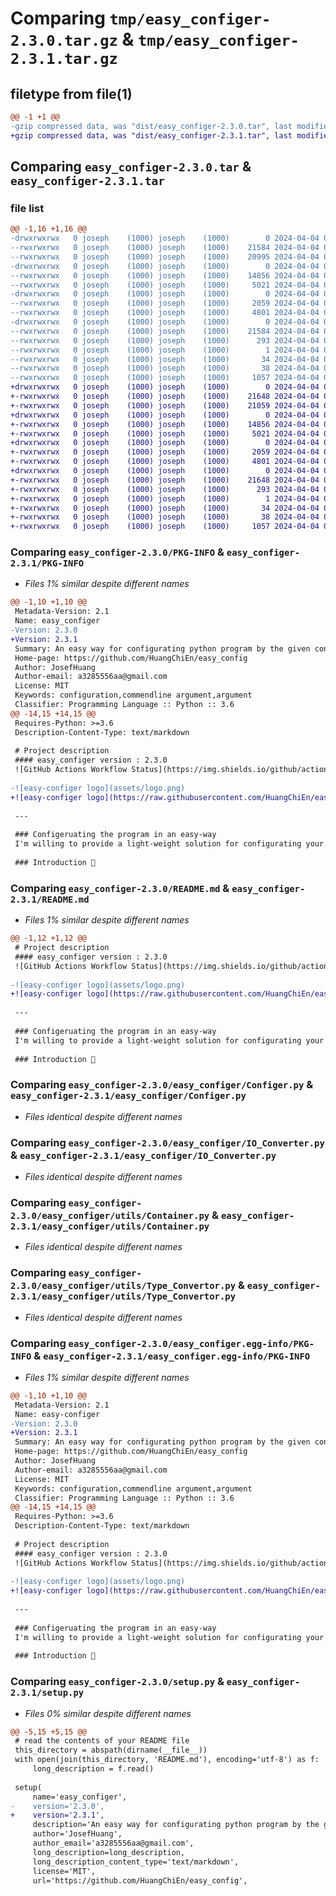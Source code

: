 # Comparing `tmp/easy_configer-2.3.0.tar.gz` & `tmp/easy_configer-2.3.1.tar.gz`

## filetype from file(1)

```diff
@@ -1 +1 @@
-gzip compressed data, was "dist/easy_configer-2.3.0.tar", last modified: Thu Apr  4 09:05:37 2024, max compression
+gzip compressed data, was "dist/easy_configer-2.3.1.tar", last modified: Thu Apr  4 09:32:29 2024, max compression
```

## Comparing `easy_configer-2.3.0.tar` & `easy_configer-2.3.1.tar`

### file list

```diff
@@ -1,16 +1,16 @@
-drwxrwxrwx   0 joseph    (1000) joseph    (1000)        0 2024-04-04 09:05:39.207001 easy_configer-2.3.0/
--rwxrwxrwx   0 joseph    (1000) joseph    (1000)    21584 2024-04-04 09:05:39.205013 easy_configer-2.3.0/PKG-INFO
--rwxrwxrwx   0 joseph    (1000) joseph    (1000)    20995 2024-04-04 09:03:21.000000 easy_configer-2.3.0/README.md
-drwxrwxrwx   0 joseph    (1000) joseph    (1000)        0 2024-04-04 09:05:39.130000 easy_configer-2.3.0/easy_configer/
--rwxrwxrwx   0 joseph    (1000) joseph    (1000)    14856 2024-04-04 09:04:41.000000 easy_configer-2.3.0/easy_configer/Configer.py
--rwxrwxrwx   0 joseph    (1000) joseph    (1000)     5021 2024-04-04 09:04:41.000000 easy_configer-2.3.0/easy_configer/IO_Converter.py
-drwxrwxrwx   0 joseph    (1000) joseph    (1000)        0 2024-04-04 09:05:39.191013 easy_configer-2.3.0/easy_configer/utils/
--rwxrwxrwx   0 joseph    (1000) joseph    (1000)     2059 2024-04-04 09:04:41.000000 easy_configer-2.3.0/easy_configer/utils/Container.py
--rwxrwxrwx   0 joseph    (1000) joseph    (1000)     4801 2024-04-04 09:04:41.000000 easy_configer-2.3.0/easy_configer/utils/Type_Convertor.py
-drwxrwxrwx   0 joseph    (1000) joseph    (1000)        0 2024-04-04 09:05:39.169017 easy_configer-2.3.0/easy_configer.egg-info/
--rwxrwxrwx   0 joseph    (1000) joseph    (1000)    21584 2024-04-04 09:05:38.000000 easy_configer-2.3.0/easy_configer.egg-info/PKG-INFO
--rwxrwxrwx   0 joseph    (1000) joseph    (1000)      293 2024-04-04 09:05:39.000000 easy_configer-2.3.0/easy_configer.egg-info/SOURCES.txt
--rwxrwxrwx   0 joseph    (1000) joseph    (1000)        1 2024-04-04 09:05:38.000000 easy_configer-2.3.0/easy_configer.egg-info/dependency_links.txt
--rwxrwxrwx   0 joseph    (1000) joseph    (1000)       34 2024-04-04 09:05:38.000000 easy_configer-2.3.0/easy_configer.egg-info/top_level.txt
--rwxrwxrwx   0 joseph    (1000) joseph    (1000)       38 2024-04-04 09:05:39.208000 easy_configer-2.3.0/setup.cfg
--rwxrwxrwx   0 joseph    (1000) joseph    (1000)     1057 2024-04-04 09:03:56.000000 easy_configer-2.3.0/setup.py
+drwxrwxrwx   0 joseph    (1000) joseph    (1000)        0 2024-04-04 09:32:30.539892 easy_configer-2.3.1/
+-rwxrwxrwx   0 joseph    (1000) joseph    (1000)    21648 2024-04-04 09:32:30.537908 easy_configer-2.3.1/PKG-INFO
+-rwxrwxrwx   0 joseph    (1000) joseph    (1000)    21059 2024-04-04 09:31:51.000000 easy_configer-2.3.1/README.md
+drwxrwxrwx   0 joseph    (1000) joseph    (1000)        0 2024-04-04 09:32:30.450523 easy_configer-2.3.1/easy_configer/
+-rwxrwxrwx   0 joseph    (1000) joseph    (1000)    14856 2024-04-04 09:04:41.000000 easy_configer-2.3.1/easy_configer/Configer.py
+-rwxrwxrwx   0 joseph    (1000) joseph    (1000)     5021 2024-04-04 09:04:41.000000 easy_configer-2.3.1/easy_configer/IO_Converter.py
+drwxrwxrwx   0 joseph    (1000) joseph    (1000)        0 2024-04-04 09:32:30.529911 easy_configer-2.3.1/easy_configer/utils/
+-rwxrwxrwx   0 joseph    (1000) joseph    (1000)     2059 2024-04-04 09:04:41.000000 easy_configer-2.3.1/easy_configer/utils/Container.py
+-rwxrwxrwx   0 joseph    (1000) joseph    (1000)     4801 2024-04-04 09:04:41.000000 easy_configer-2.3.1/easy_configer/utils/Type_Convertor.py
+drwxrwxrwx   0 joseph    (1000) joseph    (1000)        0 2024-04-04 09:32:30.495526 easy_configer-2.3.1/easy_configer.egg-info/
+-rwxrwxrwx   0 joseph    (1000) joseph    (1000)    21648 2024-04-04 09:32:30.000000 easy_configer-2.3.1/easy_configer.egg-info/PKG-INFO
+-rwxrwxrwx   0 joseph    (1000) joseph    (1000)      293 2024-04-04 09:32:30.000000 easy_configer-2.3.1/easy_configer.egg-info/SOURCES.txt
+-rwxrwxrwx   0 joseph    (1000) joseph    (1000)        1 2024-04-04 09:32:30.000000 easy_configer-2.3.1/easy_configer.egg-info/dependency_links.txt
+-rwxrwxrwx   0 joseph    (1000) joseph    (1000)       34 2024-04-04 09:32:30.000000 easy_configer-2.3.1/easy_configer.egg-info/top_level.txt
+-rwxrwxrwx   0 joseph    (1000) joseph    (1000)       38 2024-04-04 09:32:30.539892 easy_configer-2.3.1/setup.cfg
+-rwxrwxrwx   0 joseph    (1000) joseph    (1000)     1057 2024-04-04 09:32:28.000000 easy_configer-2.3.1/setup.py
```

### Comparing `easy_configer-2.3.0/PKG-INFO` & `easy_configer-2.3.1/PKG-INFO`

 * *Files 1% similar despite different names*

```diff
@@ -1,10 +1,10 @@
 Metadata-Version: 2.1
 Name: easy_configer
-Version: 2.3.0
+Version: 2.3.1
 Summary: An easy way for configurating python program by the given config file or config str
 Home-page: https://github.com/HuangChiEn/easy_config
 Author: JosefHuang
 Author-email: a3285556aa@gmail.com
 License: MIT
 Keywords: configuration,commendline argument,argument
 Classifier: Programming Language :: Python :: 3.6
@@ -14,15 +14,15 @@
 Requires-Python: >=3.6
 Description-Content-Type: text/markdown
 
 # Project description
 #### easy_configer version : 2.3.0
 ![GitHub Actions Workflow Status](https://img.shields.io/github/actions/workflow/status/HuangChiEn/easy_config/main.yaml?branch=master&event=push&style=for-the-badge&label=unittest&color=green)
 
-![easy-configer logo](assets/logo.png)
+![easy-configer logo](https://raw.githubusercontent.com/HuangChiEn/easy_config/master/assets/logo.png)
 
 ---
 
 ### Configeruating the program in an easy-way 
 I'm willing to provide a light-weight solution for configurating your python program. Hope this repository make every user control their large project more easier ~ ~ 
 
 ### Introduction 📝
```

### Comparing `easy_configer-2.3.0/README.md` & `easy_configer-2.3.1/README.md`

 * *Files 1% similar despite different names*

```diff
@@ -1,12 +1,12 @@
 # Project description
 #### easy_configer version : 2.3.0
 ![GitHub Actions Workflow Status](https://img.shields.io/github/actions/workflow/status/HuangChiEn/easy_config/main.yaml?branch=master&event=push&style=for-the-badge&label=unittest&color=green)
 
-![easy-configer logo](assets/logo.png)
+![easy-configer logo](https://raw.githubusercontent.com/HuangChiEn/easy_config/master/assets/logo.png)
 
 ---
 
 ### Configeruating the program in an easy-way 
 I'm willing to provide a light-weight solution for configurating your python program. Hope this repository make every user control their large project more easier ~ ~ 
 
 ### Introduction 📝
```

### Comparing `easy_configer-2.3.0/easy_configer/Configer.py` & `easy_configer-2.3.1/easy_configer/Configer.py`

 * *Files identical despite different names*

### Comparing `easy_configer-2.3.0/easy_configer/IO_Converter.py` & `easy_configer-2.3.1/easy_configer/IO_Converter.py`

 * *Files identical despite different names*

### Comparing `easy_configer-2.3.0/easy_configer/utils/Container.py` & `easy_configer-2.3.1/easy_configer/utils/Container.py`

 * *Files identical despite different names*

### Comparing `easy_configer-2.3.0/easy_configer/utils/Type_Convertor.py` & `easy_configer-2.3.1/easy_configer/utils/Type_Convertor.py`

 * *Files identical despite different names*

### Comparing `easy_configer-2.3.0/easy_configer.egg-info/PKG-INFO` & `easy_configer-2.3.1/easy_configer.egg-info/PKG-INFO`

 * *Files 1% similar despite different names*

```diff
@@ -1,10 +1,10 @@
 Metadata-Version: 2.1
 Name: easy-configer
-Version: 2.3.0
+Version: 2.3.1
 Summary: An easy way for configurating python program by the given config file or config str
 Home-page: https://github.com/HuangChiEn/easy_config
 Author: JosefHuang
 Author-email: a3285556aa@gmail.com
 License: MIT
 Keywords: configuration,commendline argument,argument
 Classifier: Programming Language :: Python :: 3.6
@@ -14,15 +14,15 @@
 Requires-Python: >=3.6
 Description-Content-Type: text/markdown
 
 # Project description
 #### easy_configer version : 2.3.0
 ![GitHub Actions Workflow Status](https://img.shields.io/github/actions/workflow/status/HuangChiEn/easy_config/main.yaml?branch=master&event=push&style=for-the-badge&label=unittest&color=green)
 
-![easy-configer logo](assets/logo.png)
+![easy-configer logo](https://raw.githubusercontent.com/HuangChiEn/easy_config/master/assets/logo.png)
 
 ---
 
 ### Configeruating the program in an easy-way 
 I'm willing to provide a light-weight solution for configurating your python program. Hope this repository make every user control their large project more easier ~ ~ 
 
 ### Introduction 📝
```

### Comparing `easy_configer-2.3.0/setup.py` & `easy_configer-2.3.1/setup.py`

 * *Files 0% similar despite different names*

```diff
@@ -5,15 +5,15 @@
 # read the contents of your README file
 this_directory = abspath(dirname(__file__))
 with open(join(this_directory, 'README.md'), encoding='utf-8') as f:
     long_description = f.read()
 
 setup(
     name='easy_configer',
-    version='2.3.0',
+    version='2.3.1',
     description='An easy way for configurating python program by the given config file or config str',
     author='JosefHuang',
     author_email='a3285556aa@gmail.com',
     long_description=long_description,
     long_description_content_type='text/markdown',
     license='MIT',
     url='https://github.com/HuangChiEn/easy_config',
```

